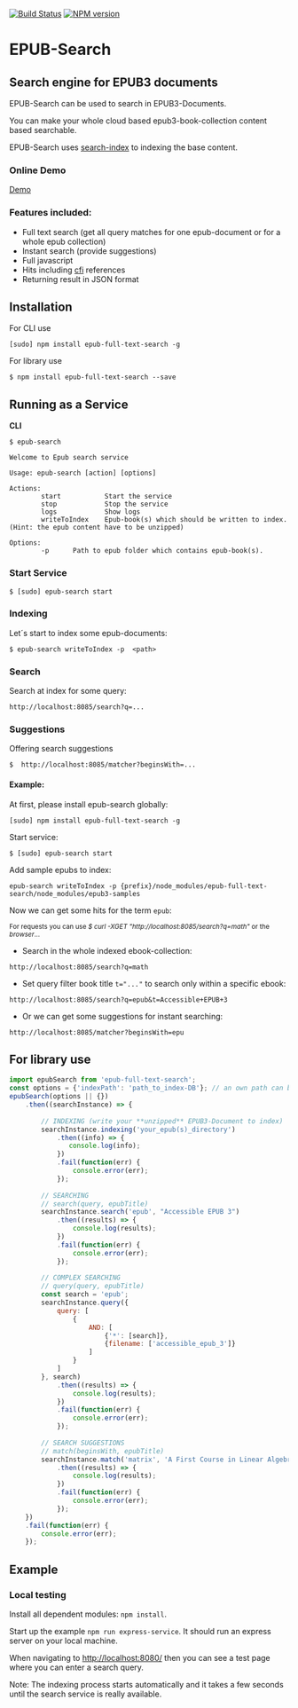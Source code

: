 
[travis-url]: https://travis-ci.org/larsvoigt/epub-full-text-search
[travis-image]: https://travis-ci.org/larsvoigt/epub-full-text-search.svg?branch=master
[npm-url]: https://npmjs.org/package/epub-full-text-search
[npm-version-image]: http://img.shields.io/npm/v/epub-full-text-search.svg?style=flat

[![Build Status][travis-image]][travis-url] [![NPM version][npm-version-image]][npm-url] 

# EPUB-Search
## Search engine for EPUB3 documents 

EPUB-Search can be used to search in EPUB3-Documents.
 
You can make your whole cloud based epub3-book-collection content based searchable.

EPUB-Search uses [search-index](https://github.com/fergiemcdowall/search-index) 
to indexing the base content.

### Online Demo
[Demo](http://protected-dusk-3051.herokuapp.com/)

### Features included:

* Full text search (get all query matches for one epub-document or for a whole epub collection)  
* Instant search (provide suggestions)
* Full javascript
* Hits including [cfi](http://www.idpf.org/epub/linking/cfi/epub-cfi.html) references
* Returning result in JSON format

## Installation

For CLI use

```
[sudo] npm install epub-full-text-search -g
```

For library use

```
$ npm install epub-full-text-search --save
```

## Running as a Service 

**CLI**

```
$ epub-search 

Welcome to Epub search service

Usage: epub-search [action] [options]

Actions:
        start           Start the service
        stop            Stop the service
        logs            Show logs
        writeToIndex    Epub-book(s) which should be written to index.(Hint: the epub content have to be unzipped)

Options:
        -p      Path to epub folder which contains epub-book(s).

```

### Start Service

```
$ [sudo] epub-search start
```

### Indexing
Let´s start to index some epub-documents: 

```
$ epub-search writeToIndex -p  <path>
```

### Search 

Search at index for some query:

```
http://localhost:8085/search?q=...
```
### Suggestions

Offering search suggestions 

```
$  http://localhost:8085/matcher?beginsWith=...
```

#### Example:

At first, please install epub-search globally: 

```
[sudo] npm install epub-full-text-search -g
```

Start service: 

```
$ [sudo] epub-search start
```

Add sample epubs to index:

```
epub-search writeToIndex -p {prefix}/node_modules/epub-full-text-search/node_modules/epub3-samples
```

Now we can get some hits for the term ``epub``:

<sub>For requests you can use *$ curl -XGET "http://localhost:8085/search?q=math"* or the *browser*...</sub>

* Search in the whole indexed ebook-collection:

```
http://localhost:8085/search?q=math
```

* Set query filter book title ```t="..."``` to search only within a specific ebook:

```
http://localhost:8085/search?q=epub&t=Accessible+EPUB+3
```

* Or we can get some suggestions for instant searching:

```
http://localhost:8085/matcher?beginsWith=epu
```

## For library use

```javascript
import epubSearch from 'epub-full-text-search';
const options = {'indexPath': 'path_to_index-DB'}; // an own path can be set optional
epubSearch(options || {})
    .then((searchInstance) => {
        
        // INDEXING (write your **unzipped** EPUB3-Document to index)
        searchInstance.indexing('your_epub(s)_directory')
            .then((info) => {
               console.log(info);
            })
            .fail(function(err) {
                console.error(err);
            });
       
        // SEARCHING
        // search(query, epubTitle)
        searchInstance.search('epub', "Accessible EPUB 3")
            .then((results) => {
                console.log(results);
            })
            .fail(function(err) {
                console.error(err);
            });
            
        // COMPLEX SEARCHING
        // query(query, epubTitle)
        const search = 'epub';
        searchInstance.query({
            query: [
                {
                    AND: [
                        {'*': [search]},
                        {filename: ['accessible_epub_3']}
                    ]
                }
            ]
        }, search)
            .then((results) => {
                console.log(results);
            })
            .fail(function(err) {
                console.error(err);
            });
     
        // SEARCH SUGGESTIONS
        // match(beginsWith, epubTitle)
        searchInstance.match('matrix', 'A First Course in Linear Algebra')
            .then((results) => {
                console.log(results);
            })
            .fail(function(err) {
                console.error(err);
            });
    })
    .fail(function(err) {
        console.error(err);
    });

``` 
   

## Example


### Local testing 

Install all dependent modules: ``` npm install ```.

Start up the example ```npm run express-service```. It should run an express server on your local machine.

When navigating to [http://localhost:8080/](http://localhost:8080/) then you can see a test page where you can enter a search query.

Note: The indexing process starts automatically and it takes a few seconds until the search service is really available.    

